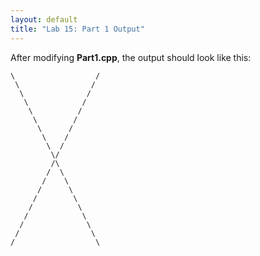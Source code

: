 ```yaml
---
layout: default
title: "Lab 15: Part 1 Output"
---
```


After modifying **Part1.cpp**, the output should look like this:

    \                  /
     \                / 
      \              /  
       \            /   
        \          /    
         \        /     
          \      /      
           \    /       
            \  /        
             \/         
             /\         
            /  \        
           /    \       
          /      \      
         /        \     
        /          \    
       /            \   
      /              \  
     /                \ 
    /                  \
